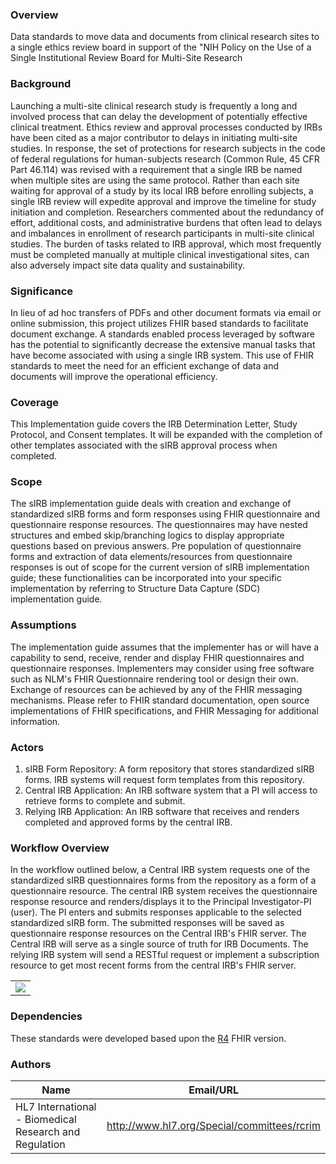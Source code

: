### Overview

Data standards to move data and documents from clinical research sites to a single ethics review board in support of the "NIH Policy on the Use of a Single Institutional Review Board for Multi-Site Research

### Background
Launching a multi-site clinical research study is frequently a long and involved process that can delay the development of potentially effective clinical treatment. Ethics review and approval processes conducted by IRBs have been cited as a major contributor to delays in initiating multi-site studies. In response, the set of protections for research subjects in the code of federal regulations for human-subjects research (Common Rule, 45 CFR Part 46.114) was revised with a requirement that a single IRB be named when multiple sites are using the same protocol. Rather than each site waiting for approval of a study by its local IRB before enrolling subjects, a single IRB review will expedite approval and improve the timeline for study initiation and completion. Researchers commented about the redundancy of effort, additional costs, and administrative burdens that often lead to delays and imbalances in enrollment of research participants in multi-site clinical studies. The burden of tasks related to IRB approval, which most frequently must be completed manually at multiple clinical investigational sites, can also adversely impact site data quality and sustainability.

### Significance
In lieu of ad hoc transfers of PDFs and other document formats via email or online submission, this project utilizes FHIR based standards to facilitate document exchange. A standards enabled process leveraged by software has the potential to significantly decrease the extensive manual tasks that have become associated with using a single IRB system. This use of FHIR standards to meet the need for an efficient exchange of data and documents will improve the operational efficiency. 

### Coverage
This Implementation guide covers the IRB Determination Letter, Study Protocol, and Consent templates. It will be expanded with the completion of other templates associated with the sIRB approval process when completed.

### Scope
The sIRB implementation guide deals with creation and exchange of standardized sIRB forms and form responses using FHIR questionnaire and questionnaire response resources. The questionnaires may have nested structures and embed skip/branching logics to display appropriate questions based on previous answers. Pre population of questionnaire forms and extraction of data elements/resources from questionnaire responses is out of scope for the current version of sIRB implementation guide; these functionalities can be incorporated into your specific implementation by referring to Structure Data Capture (SDC) implementation guide.

### Assumptions
The implementation guide assumes that the implementer has or will have a capability to send, receive, render and display FHIR questionnaires and questionnaire responses. Implementers may consider using free software such as NLM's FHIR Questionnaire rendering tool or design their own. Exchange of resources can be achieved by any of the FHIR messaging mechanisms. Please refer to FHIR standard documentation, open source implementations of FHIR specifications, and FHIR Messaging for additional information. 

### Actors
1. sIRB Form Repository: A form repository that stores standardized sIRB forms. IRB systems will request form templates from this repository.
2. Central IRB Application: An IRB software system that a PI will access to retrieve forms to complete and submit.
3. Relying IRB Application: An IRB software that receives and renders completed and approved forms by the central IRB.



### Workflow Overview

In the workflow outlined below, a Central IRB system requests one of the standardized sIRB questionnaires forms from the repository as a form of a questionnaire resource. The central IRB system receives the questionnaire response resource and renders/displays it to the Principal Investigator-PI (user). The PI enters and submits responses applicable to the selected standardized sIRB form. The submitted responses will be saved as questionnaire response resources on the Central IRB's FHIR server. The Central IRB will serve as a single source of truth for IRB Documents. The relying IRB system will send a RESTful request or implement a subscription resource to get most recent forms from the central IRB's FHIR server.

<table><tr><td><img src="sirb-dataflow.jpg" /></td></tr></table>




### Dependencies
These standards were developed based upon the [R4](http://hl7.org/fhir/R4/) FHIR version.






### Authors

<table>
<thead>
<tr>
<th>Name</th>
<th>Email/URL</th>
</tr>
</thead>
<tbody>
<tr>
<td>HL7 International - Biomedical Research and Regulation</td>
<td><a href="http://www.hl7.org/Special/committees/rcrim" target="_new">http://www.hl7.org/Special/committees/rcrim</a></td>
</tr>
</tbody>
</table>


